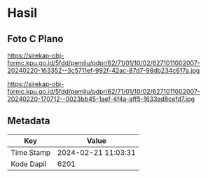 # Hasil

## Foto C Plano

https://sirekap-obj-formc.kpu.go.id/5fdd/pemilu/pdpr/62/71/01/10/02/6271011002007-20240220-163352--3c5711ef-992f-42ac-87d7-98db234c617a.jpg

https://sirekap-obj-formc.kpu.go.id/5fdd/pemilu/pdpr/62/71/01/10/02/6271011002007-20240220-170712--0023bb45-1aef-4f4a-aff5-1633ad8cefd7.jpg


## Metadata

| Key        | Value               |
| ---------- | ------------------- |
| Time Stamp | 2024-02-21 11:03:31 |
| Kode Dapil | 6201                |



